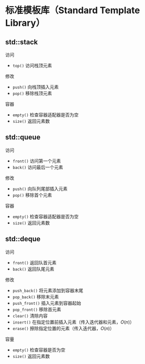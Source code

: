 # 标准模板库（Standard Template Library）

## std::stack

访问

- `top()` 访问栈顶元素

修改

- `push()` 向栈顶插入元素
- `pop()` 移除栈顶元素

容器

- `empty()` 检查容器适配器是否为空
- `size()` 返回元素数

## std::queue

访问

- `front()` 访问第一个元素
- `back()` 访问最后一个元素

修改

- `push()` 向队列尾部插入元素
- `pop()` 移除首个元素

容器

- `empty()` 检查容器适配器是否为空
- `size()` 返回元素数

## std::deque

访问

- `front()` 返回队首元素
- `back()` 返回队尾元素

修改

- `push_back()` 将元素添加到容器末尾
- `pop_back()` 移除末元素
- `push_front()` 插入元素到容器起始
- `pop_front()` 移除首元素
- `clear()` 清除内容
- `insert()` 在指定位置前插入元素（传入迭代器和元素，$O(n)$）
- `erase()` 擦除指定位置的元素（传入迭代器，$O(n)$）

容量

- `empty()` 检查容器是否为空
- `size()` 返回元素数
